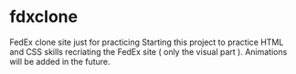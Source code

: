 # fdxclone
FedEx clone site just for practicing 
Starting this project to practice HTML and CSS skills recriating the FedEx site ( only the visual part ). Animations will be added in the future. 

